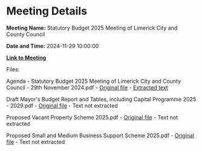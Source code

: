 # Meeting Details

**Meeting Name:** Statutory Budget 2025 Meeting of Limerick City and County Council

**Date and Time:** 2024-11-29 10:00:00

**[Link to Meeting](https://www.limerick.ie/council/whats-on/statutory-budget-2025-meeting-of-limerick-city-and-county-council)**

Files: 

Agenda - Statutory Budget 2025 Meeting of Limerick City and County Council - 29th November 2024.pdf - [Original file](https://www.limerick.ie/sites/default/files/media/documents/2024-11/00-agenda-budget-meeting-limerick-city-and-county-council-29.11.2024.pdf) - [Extracted text](./Agenda%20-%20Statutory%20Budget%202025%20Meeting%20of%20Limerick%20City%20and%20County%20Council%20-%2029th%20November%202024.md)

Draft Mayor's Budget Report and Tables, including Capital Programme 2025 - 2029.pdf - [Original file](https://www.limerick.ie/sites/default/files/media/documents/2024-11/03-limerick-city-and-county-council-draft-budget-2025.pdf) - Text not extracted

Proposed Vacant Property Scheme 2025.pdf - [Original file](https://www.limerick.ie/sites/default/files/media/documents/2024-11/05-vacant-property-scheme-2025.pdf) - Text not extracted

Proposed Small and Medium Business Support Scheme 2025.pdf - [Original file](https://www.limerick.ie/sites/default/files/media/documents/2024-11/06-small-and-medium-support-scheme-2025.pdf) - Text not extracted

